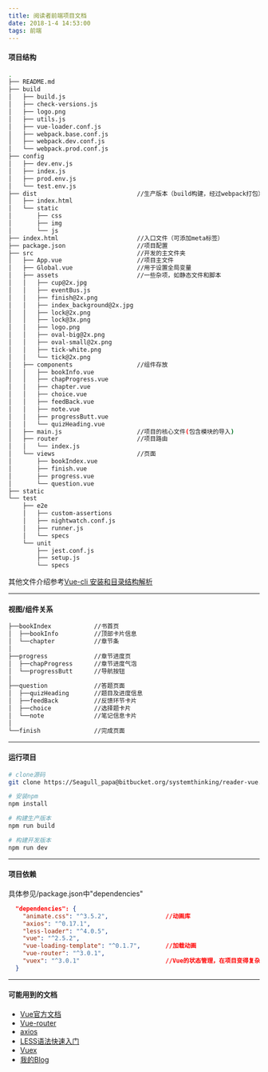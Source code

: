 ```yaml
---
title: 阅读者前端项目文档
date: 2018-1-4 14:53:00
tags: 前端
---
```


#### 项目结构

```bash
.
├── README.md
├── build
│   ├── build.js
│   ├── check-versions.js
│   ├── logo.png
│   ├── utils.js
│   ├── vue-loader.conf.js
│   ├── webpack.base.conf.js
│   ├── webpack.dev.conf.js
│   └── webpack.prod.conf.js
├── config
│   ├── dev.env.js
│   ├── index.js
│   ├── prod.env.js
│   └── test.env.js
├── dist							//生产版本（build构建，经过webpack打包）
│   ├── index.html
│   └── static
│       ├── css
│       ├── img
│       └── js
├── index.html						//入口文件（可添加meta标签）
├── package.json					//项目配置
├── src								//开发的主文件夹
│   ├── App.vue						//项目主文件
│   ├── Global.vue					//用于设置全局变量
│   ├── assets						//一些杂项，如静态文件和脚本
│   │   ├── cup@2x.jpg
│   │   ├── eventBus.js
│   │   ├── finish@2x.png
│   │   ├── index_background@2x.jpg
│   │   ├── lock@2x.png
│   │   ├── lock@3x.png
│   │   ├── logo.png
│   │   ├── oval-big@2x.png
│   │   ├── oval-small@2x.png
│   │   ├── tick-white.png
│   │   └── tick@2x.png
│   ├── components					//组件存放
│   │   ├── bookInfo.vue
│   │   ├── chapProgress.vue
│   │   ├── chapter.vue
│   │   ├── choice.vue
│   │   ├── feedBack.vue
│   │   ├── note.vue
│   │   ├── progressButt.vue
│   │   └── quizHeading.vue
│   ├── main.js						//项目的核心文件(包含模块的导入)
│   ├── router						//项目路由
│   │   └── index.js                
│   └── views						//页面
│       ├── bookIndex.vue
│       ├── finish.vue
│       ├── progress.vue
│       └── question.vue
├── static
└── test
    ├── e2e
    │   ├── custom-assertions
    │   ├── nightwatch.conf.js
    │   ├── runner.js
    │   └── specs
    └── unit
        ├── jest.conf.js
        ├── setup.js
        └── specs

```

其他文件介绍参考[Vue-cli 安装和目录结构解析](https://www.jianshu.com/p/4fd1c942762d)



-------

 

#### 视图/组件关系

```bash
├──bookIndex			//书首页
│  ├──bookInfo			//顶部卡片信息
│  └──chapter			//章节条
│
├──progress				//章节进度页
│  ├──chapProgress		//章节进度气泡
│  └──progressButt		//导航按钮
│
├──question				//答题页面
│  ├──quizHeading		//题目及进度信息
│  ├──feedBack			//反馈环节卡片
│  ├──choice			//选择题卡片
│  └──note				//笔记信息卡片
│
└──finish				//完成页面

```



-------



#### 运行项目

```bash
# clone源码
git clone https://Seagull_papa@bitbucket.org/systemthinking/reader-vue.git

# 安装npm
npm install

# 构建生产版本
npm run build

# 构建开发版本
npm run dev
```



------



#### 项目依赖

具体参见/package.json中"dependencies"

```json
  "dependencies": {
    "animate.css": "^3.5.2",				//动画库
    "axios": "^0.17.1",
    "less-loader": "^4.0.5",
    "vue": "^2.5.2",
    "vue-loading-template": "^0.1.7",		//加载动画
    "vue-router": "^3.0.1",
    "vuex": "^3.0.1"						//Vue的状态管理，在项目变得复杂时可能用到
  }
```



-------



#### 可能用到的文档

- [Vue官方文档](https://cn.vuejs.org/v2/guide/index.html)
- [Vue-router](https://router.vuejs.org/zh-cn/)
- [axios](https://www.jianshu.com/p/df464b26ae58)
- [LESS语法快速入门](http://www.bootcss.com/p/lesscss/)
- [Vuex](https://vuex.vuejs.org/zh-cn/intro.html)
- [我的Blog](jumper3.github.io/blog)


